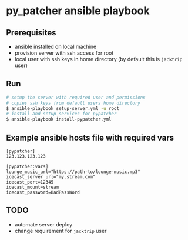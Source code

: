 # py_patcher ansible playbook

## Prerequisites

- ansible installed on local machine
- provision server with ssh access for root
- local user with ssh keys in home directory (by default this is `jacktrip` user)

## Run

```sh
# setup the server with required user and permissions
# copies ssh keys from default users home directory
$ ansible-playbook setup-server.yml -u root
# install and setup services for pypatcher
$ ansible-playbook install-pypatcher.yml
```

## Example ansible hosts file with required vars

```
[pypatcher]
123.123.123.123

[pypatcher:vars]
lounge_music_url="https://path-to/lounge-music.mp3"  
icecast_server_url="my.stream.com"  
icecast_port=12345  
icecast_mount=stream  
icecast_password=BadPassWord  
```

## TODO

- automate server deploy
- change requirement for `jacktrip` user
